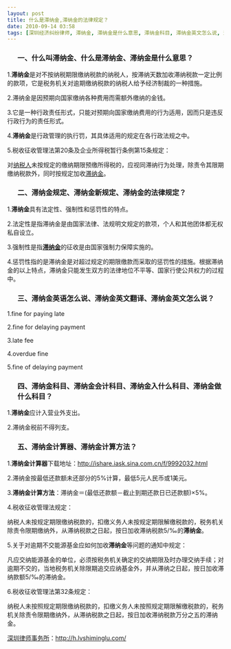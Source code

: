 ```yaml
---
layout: post
title: 什么是滞纳金,滞纳金的法律规定？
date: 2010-09-14 03:58
tags: [深圳经济纠纷律师, 滞纳金, 滞纳金是什么意思, 滞纳金科目, 滞纳金英文怎么说, 滞纳金规定, 滞纳金计算器, 滞纳金计算方法]
---
```

<ol>
<h3>一、什么叫滞纳金、什么是滞纳金、滞纳金是什么意思？</h3>
</ol>
1.<strong>滞纳金</strong>是对不按纳税期限缴纳税款的纳税人，按滞纳天数加收滞纳税款一定比例的款项，它是税务机关对逾期缴纳税款的纳税人给予经济制裁的一种措施。

2.滞纳金是因预期向国家缴纳各种费用而需额外缴纳的金钱。

3.它是一种行政责任形式，只能对预期向国家缴纳费用的行为适用，因而只是违反行政行为的责任形式。

4.<strong>滞纳金</strong>是行政管理的执行罚，其具体适用的规定在各行政法规之中。

5.税收征收管理法第20条及企业所得税暂行条例第15条规定：

对<a href="http://h.lvshiminglu.com/law/265.html" target="_blank">纳税人</a>未按规定的缴纳期限预缴所得税的，应视同滞纳行为处理，除责令其限期缴纳税款外，同时按规定加收<a href="http://h.lvshiminglu.com/law/346.html" target="_blank">滞纳金</a>。
<ol>
<h3>二、滞纳金规定、滞纳金新规定、滞纳金的法律规定？</h3>
</ol>
1.<strong>滞纳金</strong>具有法定性、强制性和惩罚性的特点。

2.法定性是指滞纳金是由国家法律、法规明文规定的款项，个人和其他团体都无权私自设立。

3.强制性是指<a href="http://h.lvshiminglu.com/law/346.html" target="_blank"><strong>滞纳金</strong></a>的征收是由国家强制力保障实施的。

4.惩罚性指的是滞纳金是对超过规定的期限缴款而采取的惩罚性的措施。根据滞纳金的以上特点，滞纳金只能发生双方的法律地位不平等、国家行使公共权力的过程中。
<ol>
<h3>三、滞纳金英语怎么说、滞纳金英文翻译、滞纳金英文怎么说？</h3>
</ol>
1.fine for paying late

2.fine for delaying payment

3.late fee

4.overdue fine

5.fine of delaying payment
<ol>
<h3>四、滞纳金科目、滞纳金会计科目、滞纳金入什么科目、滞纳金做什么科目？</h3>
</ol>
1.<strong>滞纳金</strong>应计入营业外支出。

2.滞纳金税前不得列支。
<ol>
<h3>五、滞纳金计算器、滞纳金计算方法？</h3>
</ol>
1.<strong>滞纳金计算器</strong>下载地址：<a href="http://ishare.iask.sina.com.cn/f/9992032.html" target="_blank">http://ishare.iask.sina.com.cn/f/9992032.html</a>

2.滞纳金按最低还款额未还部分的5%计算，最低5元人民币或1美元。

3.<strong>滞纳金计算方法</strong>：滞纳金＝(最低还款额－截止到期还款日已还款额)×5%。

4.税收征收管理法规定：

纳税人未按规定期限缴纳税款的，扣缴义务人未按规定期限解缴税款的，税务机关除责令限期缴纳外，从滞纳税款之日起，按日加收滞纳税款5/‰的<strong>滞纳金</strong>。

5.关于对逾期不交能源基金应如何加收<strong>滞纳金</strong>等问题的通知中规定：

凡应交纳能源基金的单位，必须按税务机关确定的交纳期限及时办理交纳手续；对逾期不交的，当地税务机关除限期追交应纳基金外，并从滞纳之日起，按日加收滞纳款额5/‰的滞纳金。

6.税收征收管理法第32条规定：

纳税人未按照规定期限缴纳税款的，扣缴义务人未按照规定期限解缴税款的，税务机关除责令限期缴纳外，从滞纳税款之日起，按日加收滞纳税款万分之五的滞纳金。

<a href="http://h.lvshiminglu.com/">深圳律师事务所</a>：<a href="http://h.lvshiminglu.com/">http://h.lvshiminglu.com/</a>

